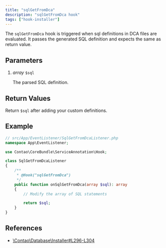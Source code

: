 ```yaml
---
title: "sqlGetFromDca"
description: "sqlGetFromDca hook"
tags: ["hook-installer"]
---
```



The `sqlGetFromDca` hook is triggered when sql definitions in DCA files are evaluated. It passes
the generated SQL definition and expects the same as return value.


## Parameters

1. *array* `$sql`

    The parsed SQL definition.


## Return Values

Return `$sql` after adding your custom definitions.


## Example

```php
// src/App/EventListener/SqlGetFromDcaListener.php
namespace App\EventListener;

use Contao\CoreBundle\ServiceAnnotation\Hook;

class SqlGetFromDcaListener
{
    /**
     * @Hook("sqlGetFromDca")
     */
    public function onSqlGetFromDca(array $sql): array
    {
        // Modify the array of SQL statements

        return $sql;
    }
}
```


## References

* [\Contao\Database\Installer#L296-L304](https://github.com/contao/contao/blob/4.7.6/core-bundle/src/Resources/contao/library/Contao/Database/Installer.php#L296-L304)
